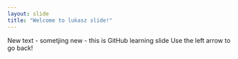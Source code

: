 ```yaml
---
layout: slide
title: "Welcome to lukasz slide!"
---
```

New text - sometjing new - this is GitHub learning slide
Use the left arrow to go back!